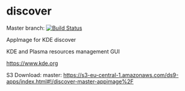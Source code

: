 # discover
Master branch:
[![Build Status](http://aci.pangea.pub/job/discover-master-appimage/badge/icon)](http://aci.pangea.pub/job/discover-master-appimage/)

AppImage for KDE discover

KDE and Plasma resources management GUI

https://www.kde.org

S3 Download:
master:
https://s3-eu-central-1.amazonaws.com/ds9-apps/index.html#!/discover-master-appimage%2F
